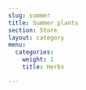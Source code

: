 ```yaml
---
slug: summer
title: Summer plants
section: Store
layout: category
menu:
  categories:
    weight: 1
    title: Herbs

---
```


